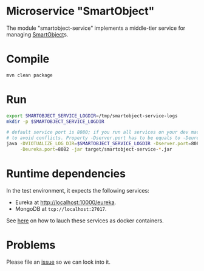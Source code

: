 Microservice "SmartObject"
=========================

The module "smartobject-service" implements a middle-tier service for managing [SmartObject](../../../../wiki/2.-Terminology)s. 


# Compile
```bash
mvn clean package
```

# Run
```bash
export SMARTOBJECT_SERVICE_LOGDIR=/tmp/smartobject-service-logs 
mkdir -p $SMARTOBJECT_SERVICE_LOGDIR

# default service port is 8080; if you run all services on your dev machine you need to change it
# to avoid conflicts. Property -Dserver.port has to be equals to -Deureka.port!!
java -DVIOTUALIZE_LOG_DIR=$SMARTOBJECT_SERVICE_LOGDIR -Dserver.port=8082 \
     -Deureka.port=8082 -jar target/smartobject-service-*.jar 
```

# Runtime dependencies

In the test environment, it expects the following services:
  * Eureka at [http://localhost:10000/eureka](http://localhost:10000/eureka).
  * MongoDB at `tcp://localhost:27017`.

See [here](https://github.com/riox/viotualize/blob/spring-boot-netflix/README.md) on how to lauch these services as docker containers. 

# Problems

Please file an [issue](../../../../issues) so we can look into it.
